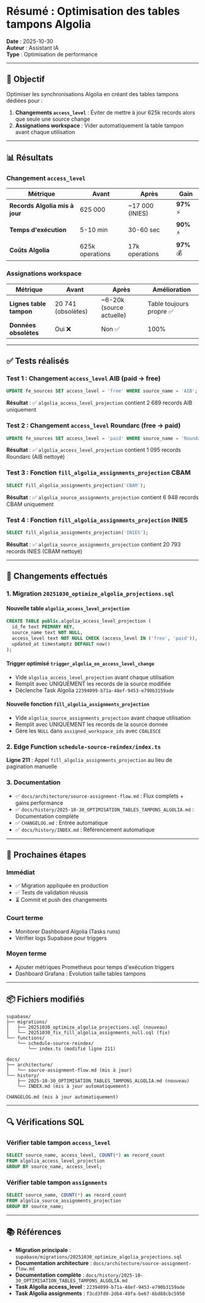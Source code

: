 # Résumé : Optimisation des tables tampons Algolia

**Date** : 2025-10-30  
**Auteur** : Assistant IA  
**Type** : Optimisation de performance  

---

## 🎯 Objectif

Optimiser les synchronisations Algolia en créant des tables tampons dédiées pour :
1. **Changements `access_level`** : Éviter de mettre à jour 625k records alors que seule une source change
2. **Assignations workspace** : Vider automatiquement la table tampon avant chaque utilisation

---

## 📊 Résultats

### Changement `access_level`

| Métrique | Avant | Après | Gain |
|----------|-------|-------|------|
| **Records Algolia mis à jour** | 625 000 | ~17 000 (INIES) | **97%** ⚡ |
| **Temps d'exécution** | 5-10 min | 30-60 sec | **90%** ⚡ |
| **Coûts Algolia** | 625k operations | 17k operations | **97%** 💰 |

### Assignations workspace

| Métrique | Avant | Après | Amélioration |
|----------|-------|-------|--------------|
| **Lignes table tampon** | 20 741 (obsolètes) | ~6-20k (source actuelle) | Table toujours propre ✅ |
| **Données obsolètes** | Oui ❌ | Non ✅ | 100% |

---

## ✅ Tests réalisés

### Test 1 : Changement `access_level` AIB (paid → free)
```sql
UPDATE fe_sources SET access_level = 'free' WHERE source_name = 'AIB';
```
**Résultat** : ✅ `algolia_access_level_projection` contient 2 689 records AIB uniquement

### Test 2 : Changement `access_level` Roundarc (free → paid)
```sql
UPDATE fe_sources SET access_level = 'paid' WHERE source_name = 'Roundarc';
```
**Résultat** : ✅ `algolia_access_level_projection` contient 1 095 records Roundarc (AIB nettoyé)

### Test 3 : Fonction `fill_algolia_assignments_projection` CBAM
```sql
SELECT fill_algolia_assignments_projection('CBAM');
```
**Résultat** : ✅ `algolia_source_assignments_projection` contient 6 948 records CBAM uniquement

### Test 4 : Fonction `fill_algolia_assignments_projection` INIES
```sql
SELECT fill_algolia_assignments_projection('INIES');
```
**Résultat** : ✅ `algolia_source_assignments_projection` contient 20 793 records INIES (CBAM nettoyé)

---

## 📝 Changements effectués

### 1. Migration `20251030_optimize_algolia_projections.sql`

#### Nouvelle table `algolia_access_level_projection`
```sql
CREATE TABLE public.algolia_access_level_projection (
  id_fe text PRIMARY KEY,
  source_name text NOT NULL,
  access_level text NOT NULL CHECK (access_level IN ('free', 'paid')),
  updated_at timestamptz DEFAULT now()
);
```

#### Trigger optimisé `trigger_algolia_on_access_level_change`
- Vide `algolia_access_level_projection` avant chaque utilisation
- Remplit avec UNIQUEMENT les records de la source modifiée
- Déclenche Task Algolia `22394099-b71a-48ef-9453-e790b3159ade`

#### Nouvelle fonction `fill_algolia_assignments_projection`
- Vide `algolia_source_assignments_projection` avant chaque utilisation
- Remplit avec UNIQUEMENT les records de la source donnée
- Gère les `NULL` dans `assigned_workspace_ids` avec `COALESCE`

### 2. Edge Function `schedule-source-reindex/index.ts`
**Ligne 211** : Appel `fill_algolia_assignments_projection` au lieu de pagination manuelle

### 3. Documentation
- ✅ `docs/architecture/source-assignment-flow.md` : Flux complets + gains performance
- ✅ `docs/history/2025-10-30_OPTIMISATION_TABLES_TAMPONS_ALGOLIA.md` : Documentation complète
- ✅ `CHANGELOG.md` : Entrée automatique
- ✅ `docs/history/INDEX.md` : Référencement automatique

---

## 🚀 Prochaines étapes

### Immédiat
- ✅ Migration appliquée en production
- ✅ Tests de validation réussis
- ⏳ Commit et push des changements

### Court terme
- Monitorer Dashboard Algolia (Tasks runs)
- Vérifier logs Supabase pour triggers

### Moyen terme
- Ajouter métriques Prometheus pour temps d'exécution triggers
- Dashboard Grafana : Évolution taille tables tampons

---

## 📦 Fichiers modifiés

```
supabase/
├── migrations/
│   ├── 20251030_optimize_algolia_projections.sql (nouveau)
│   └── 20251030_fix_fill_algolia_assignments_null.sql (fix)
└── functions/
    └── schedule-source-reindex/
        └── index.ts (modifié ligne 211)

docs/
├── architecture/
│   └── source-assignment-flow.md (mis à jour)
└── history/
    ├── 2025-10-30_OPTIMISATION_TABLES_TAMPONS_ALGOLIA.md (nouveau)
    └── INDEX.md (mis à jour automatiquement)

CHANGELOG.md (mis à jour automatiquement)
```

---

## 🔍 Vérifications SQL

### Vérifier table tampon `access_level`
```sql
SELECT source_name, access_level, COUNT(*) as record_count
FROM algolia_access_level_projection
GROUP BY source_name, access_level;
```

### Vérifier table tampon `assignments`
```sql
SELECT source_name, COUNT(*) as record_count
FROM algolia_source_assignments_projection
GROUP BY source_name;
```

---

## 📚 Références

- **Migration principale** : `supabase/migrations/20251030_optimize_algolia_projections.sql`
- **Documentation architecture** : `docs/architecture/source-assignment-flow.md`
- **Documentation complète** : `docs/history/2025-10-30_OPTIMISATION_TABLES_TAMPONS_ALGOLIA.md`
- **Task Algolia access_level** : `22394099-b71a-48ef-9453-e790b3159ade`
- **Task Algolia assignments** : `f3cd3fd0-2db4-49fa-be67-6bd88cbc5950`

